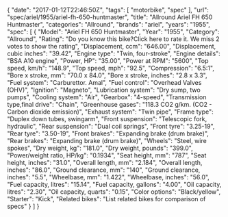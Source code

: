 {
    "date": "2017-01-12T22:46:50Z",
    "tags": [
        "motorbike",
        "spec"
    ],
    "url": "spec\/ariel\/1955\/ariel-fh-650-huntmaster",
    "title": "Allround Ariel FH 650 Huntmaster",
    "categories": "Allround",
    "brands": "ariel",
    "years": "1955",
    "spec": [
        {
            "Model": "Ariel FH 650 Huntmaster",
            "Year": "1955",
            "Category": "Allround",
            "Rating": "Do you know this bike?Click here to rate it. We miss 2 votes to show the rating",
            "Displacement, ccm": "646.00",
            "Displacement, cubic inches": "39.42",
            "Engine type": "Twin, four-stroke",
            "Engine details": "BSA A10 engine",
            "Power, HP": "35.00",
            "Power at RPM": "5600",
            "Top speed, km\/h": "148.9",
            "Top speed, mph": "92.5",
            "Compression": "6.5:1",
            "Bore x stroke, mm": "70.0 x 84.0",
            "Bore x stroke, inches": "2.8 x 3.3",
            "Fuel system": "Carburettor. Amal",
            "Fuel control": "Overhead Valves (OHV)",
            "Ignition": "Magneto",
            "Lubrication system": "Dry sump, two pumps",
            "Cooling system": "Air",
            "Gearbox": "4-speed",
            "Transmission type,final drive": "Chain",
            "Greenhouse gases": "118.3 CO2 g\/km. (CO2 - Carbon dioxide emission)",
            "Exhaust system": "Twin pipe",
            "Frame type": "Duplex down tubes, swingarm",
            "Front suspension": "Telescopic fork, hydraulic",
            "Rear suspension": "Dual coil springs",
            "Front tyre": "3.25-19",
            "Rear tyre": "3.50-19",
            "Front brakes": "Expanding brake (drum brake)",
            "Rear brakes": "Expanding brake (drum brake)",
            "Wheels": "Steel, wire spokes",
            "Dry weight, kg": "181.0",
            "Dry weight, pounds": "399.0",
            "Power\/weight ratio, HP\/kg": "0.1934",
            "Seat height, mm": "787",
            "Seat height, inches": "31.0",
            "Overall length, mm": "2.184",
            "Overall length, inches": "86.0",
            "Ground clearance, mm": "140",
            "Ground clearance, inches": "5.5",
            "Wheelbase, mm": "1.422",
            "Wheelbase, inches": "56.0",
            "Fuel capacity, litres": "15.14",
            "Fuel capacity, gallons": "4.00",
            "Oil capacity, litres": "2.30",
            "Oil capacity, quarts": "0.15",
            "Color options": "Black\/yellow",
            "Starter": "Kick",
            "Related bikes": "List related bikes for comparison of specs"
        }
    ]
}